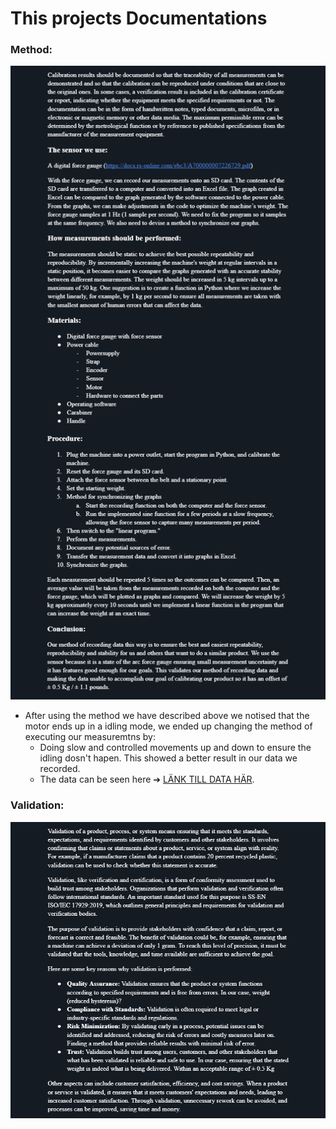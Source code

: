 # This projects Documentations  

### Method:
![Image](https://github.com/HugoPersson01/POWER-CABLE/blob/main/pictures/Method.png)
+ After using the method we have described above we notised that the motor ends up in a idling mode, we ended up changing the method of executing our measuremtns by:
  + Doing slow and controlled movements up and down to ensure the idling dosn't hapen. This showed a better result in our data we recorded.
  + The data can be seen here  ➔ [LÄNK TILL DATA HÄR](https://github.com/HugoPersson01/POWER-CABLE/tree/main/Machine/Hardware).

### Validation:
![Image](https://github.com/HugoPersson01/POWER-CABLE/blob/main/pictures/Validation.PNG)
